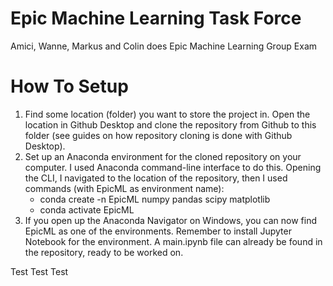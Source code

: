 # Epic Machine Learning Task Force
 Amici, Wanne, Markus and Colin does Epic Machine Learning Group Exam

 # How To Setup
1. Find some location (folder) you want to store the project in. Open the location in Github Desktop and clone the repository from Github to this folder (see guides on how repository cloning is done with Github Desktop).
2. Set up an Anaconda environment for the cloned repository on your computer. I used Anaconda command-line interface to do this. Opening the CLI, I navigated to the location of the repository, then I used commands (with EpicML as environment name):
    * conda create -n EpicML numpy pandas scipy matplotlib
    * conda activate EpicML
3. If you open up the Anaconda Navigator on Windows, you can now find EpicML as one of the environments. Remember to install Jupyter Notebook for the environment. A main.ipynb file can already be found in the repository, ready to be worked on.

Test Test Test